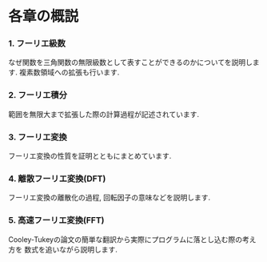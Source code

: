 # 各章の概説
### 1. フーリエ級数
なぜ関数を三角関数の無限級数として表すことができるのかについてを説明します.
複素数領域への拡張も行います.
### 2. フーリエ積分
範囲を無限大まで拡張した際の計算過程が記述されています.
### 3. フーリエ変換
フーリエ変換の性質を証明とともにまとめています.
### 4. 離散フーリエ変換(DFT)
フーリエ変換の離散化の過程,
回転因子の意味などを説明します.
### 5. 高速フーリエ変換(FFT)
Cooley-Tukeyの論文の簡単な翻訳から実際にプログラムに落とし込む際の考え方を
数式を追いながら説明します.
